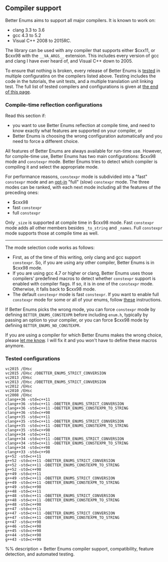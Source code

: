 ## Compiler support

Better Enums aims to support all major compilers. It is known to work on:

  - clang 3.3 to 3.6
  - gcc 4.3 to 5.2
  - Visual C++ 2008 to 2015RC.

The library can be used with any compiler that supports either $cxx11, or $cxx98
with the `__VA_ARGS__` extension. This includes every version of gcc and clang I
have ever heard of, and Visual C++ down to 2005.

To ensure that nothing is broken, every release of Better Enums is
[tested]($repo/tree/master/test) in multiple configuratins on the compilers
listed above. Testing includes the code in the tutorials, the unit tests, and a
multiple translation unit linking test. The full list of tested compilers and
configurations is given at [the end of this page](#TestedConfigurations).

### Compile-time reflection configurations

Read this section if:

  - you want to use Better Enums reflection at compile time, and need to know
    exactly what features are supported on your compiler, or
  - Better Enums is choosing the wrong configuration automatically and you need
    to force a different choice.

All features of Better Enums are always available for run-time use. However, for
compile-time use, Better Enums has two main configurations: $cxx98 mode and
`constexpr` mode. Better Enums tries to detect which compiler is compiling it
and select the appropriate mode.

For performance reasons, `constexpr` mode is subdivided into a "fast"
`constexpr` mode and an
[opt-in](${prefix}OptInFeatures.html#CompileTimeNameTrimming) "full" (slow)
`constexpr` mode. The three modes can be ranked, with each next mode including
all the features of the preceding ones:

  - $cxx98
  - fast `constexpr`
  - full `constexpr`

Only `_size` is supported at compile time in $cxx98 mode. Fast `constexpr` mode
adds all other members besides `_to_string` and `_names`. Full `constexpr` mode
supports those at compile time as well.

---

The mode selection code works as follows:

  - First, as of the time of this writing, only clang and gcc support
    `constexpr`. So, if you are using any other compiler, Better Enums is in
    $cxx98 mode.
  - If you are using gcc 4.7 or higher or clang, Better Enums uses those
    compilers' predefined macros to detect whether `constexpr` support is
    enabled with compiler flags. If so, it is in one of the `constexpr` mode.
    Otherwise, it falls back to $cxx98 mode.
  - The default `constexpr` mode is fast `constexpr`. If you want to enable
    full `constexpr` mode for some or all of your enums, follow
    [these](${prefix}OptInFeatures.html#CompileTimeNameTrimming) instructions.

If Better Enums picks the wrong mode, you can force `constexpr` mode by defining
`BETTER_ENUMS_CONSTEXPR` before including `enum.h`, typically by passing an
option to your compiler, or you can force $cxx98 mode by defining
`BETTER_ENUMS_NO_CONSTEXPR`.

If you are using a compiler for which Better Enums makes the wrong choice,
please [let me know](${prefix}Contact.html). I will fix it and you won't have to
define these macros anymore.

### Tested configurations

~~~comment
vc2015 /EHsc
vc2015 /EHsc /DBETTER_ENUMS_STRICT_CONVERSION
vc2013 /EHsc
vc2013 /EHsc /DBETTER_ENUMS_STRICT_CONVERSION
vc2012 /EHsc
vc2010 /EHsc
vc2008 /EHsc
clang++36 -std=c++11
clang++36 -std=c++11 -DBETTER_ENUMS_STRICT_CONVERSION
clang++36 -std=c++11 -DBETTER_ENUMS_CONSTEXPR_TO_STRING
clang++36 -std=c++98
clang++35 -std=c++11
clang++35 -std=c++11 -DBETTER_ENUMS_STRICT_CONVERSION
clang++35 -std=c++11 -DBETTER_ENUMS_CONSTEXPR_TO_STRING
clang++35 -std=c++98
clang++34 -std=c++11
clang++34 -std=c++11 -DBETTER_ENUMS_STRICT_CONVERSION
clang++34 -std=c++11 -DBETTER_ENUMS_CONSTEXPR_TO_STRING
clang++34 -std=c++98
clang++33 -std=c++98
g++52 -std=c++11
g++52 -std=c++11 -DBETTER_ENUMS_STRICT_CONVERSION
g++52 -std=c++11 -DBETTER_ENUMS_CONSTEXPR_TO_STRING
g++52 -std=c++98
g++49 -std=c++11
g++49 -std=c++11 -DBETTER_ENUMS_STRICT_CONVERSION
g++49 -std=c++11 -DBETTER_ENUMS_CONSTEXPR_TO_STRING
g++49 -std=c++98
g++48 -std=c++11
g++48 -std=c++11 -DBETTER_ENUMS_STRICT_CONVERSION
g++48 -std=c++11 -DBETTER_ENUMS_CONSTEXPR_TO_STRING
g++48 -std=c++98
g++47 -std=c++11
g++47 -std=c++11 -DBETTER_ENUMS_STRICT_CONVERSION
g++47 -std=c++11 -DBETTER_ENUMS_CONSTEXPR_TO_STRING
g++47 -std=c++98
g++46 -std=c++98
g++45 -std=c++98
g++44 -std=c++98
g++43 -std=c++98
~~~

%% description =
Better Enums compiler support, compatibility, feature detection, and automated
testing.
